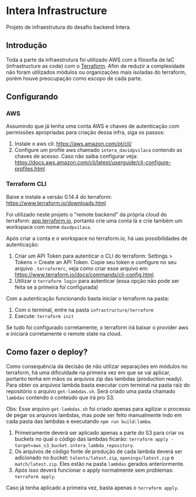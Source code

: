 # Intera Infrastructure

Projeto de infraestrutura do desafio backend Intera.

## Introdução

Toda a parte da infraestrutura foi utilizado AWS com a filosofia de IaC (infrastructure as code) com o [Terraform](https://terraform.io). Afim de reduzir a complexidade não foram utilizados módulos ou organizações mais isoladas do terraform, porém houve preocupação como escopo de cada parte.

## Configurando

### AWS

Assumindo que já tenha uma conta AWS e chaves de autenticação com permissões apropriadas para criação dessa infra, siga os passos:

1. Instale o aws cli: https://aws.amazon.com/pt/cli/
2. Configure um profile aws chamado `intera_davidpvilaca` contendo as chaves de acesso. Caso não saiba configurar veja: https://docs.aws.amazon.com/cli/latest/userguide/cli-configure-profiles.html

### Terraform CLI

Baixe e instale a versão 0.14.4 do terraform: https://www.terraform.io/downloads.html

Foi utilizado neste projeto o "remote backend" da própria cloud do terraform: [app.terraform.io](https://app.terraform.io), portanto crie uma conta lá e crie também um workspace com nome `davdpvilaca`.

Após criar a conta e o workspace no terraform.io, há uas possibilidades de autenticação:

1. Criar um API Token para autenticar o CLI do terraform: Settings > Tokens > Create an API Token. Copie seu token e configure no seu arquivo `.terraformrc`, veja como criar esse arquivo em: https://www.terraform.io/docs/commands/cli-config.html.
2. Utilizar o `terraform login` para autenticar (essa opção não pode ser feita se a primeira foi configurada)

Com a autenticação funcionando basta iniciar o terraform na pasta:

1. Com o terminal, entre na pasta `infrastructure/terraform`
2. Execute: `terraform init`

Se tudo foi configurado corretamente, o terraform irá baixar o provider aws e iniciará corretamente o remote state na cloud.
## Como fazer o deploy?

Como consequência da decisão de não utilizar separações em módulos no terraform, há uma dificuldade na primeira vez em que se vai aplicar, portanto tenha em mãos os arquivos zip das lambdas (production ready). Para obter os arquivos lambda basta executar com terminal na pasta raíz do repositório o arquivo `get-lambdas.sh`. Será criado uma pasta chamado `lambdas` contendo o conteúdo que irá pro S3.

Obs: Esse arquivo `get-lambdas.sh` foi criado apenas para agilizar o processo de pegar os arquivos lambdas, mas pode ser feito manualmente indo em cada pasta das lambdas e executando `npm run build:lamba`.

1. Primeiramente deverá ser aplicado apenas a parte do S3 para criar os buckets no qual o código das lambdas ficarão: `terraform apply -target=aws_s3_bucket.intera_lambda_repository`.
2. Os arquivos de código fonte de produção de cada lambda deverá ser adicionado no bucket: `talents/latest.zip`, `openings/latest.zip` e `match/latest.zip`. Eles estão na pasta `lambdas` gerados anteriormente.
3. Após isso deverá funcionar o apply normalmente sem problemas: `terraform apply`.

Caso já tenha aplicado a primeira vez, basta apenas o `terraform apply`.
